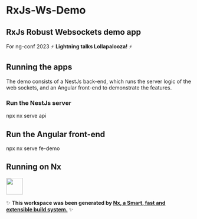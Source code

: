 # RxJs-Ws-Demo

## RxJs Robust Websockets demo app

For ng-conf 2023 ⚡ **Lightning talks Lollapalooza!** ⚡

## Running the apps

The demo consists of a NestJs back-end, which runs the server logic of the web sockets, and an Angular front-end to demonstrate the features.

### Run the NestJs server

npx nx serve api

## Run the Angular front-end

npx nx serve fe-demo

## Running on Nx

<a alt="Nx logo" href="https://nx.dev" target="_blank" rel="noreferrer"><img src="https://raw.githubusercontent.com/nrwl/nx/master/images/nx-logo.png" width="45"></a>

✨ **This workspace was been generated by [Nx, a Smart, fast and extensible build system.](https://nx.dev)** ✨
